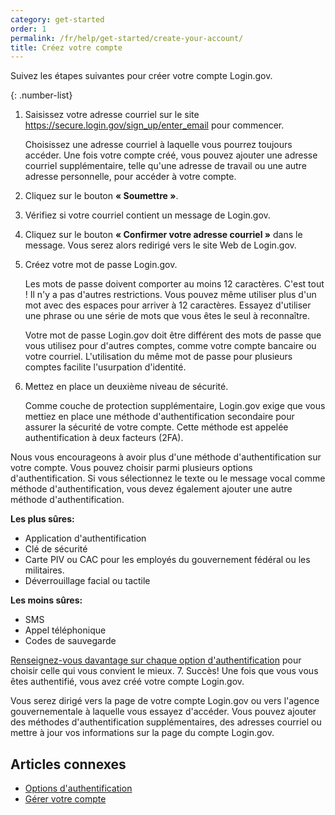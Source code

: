 ```yaml
---
category: get-started
order: 1
permalink: /fr/help/get-started/create-your-account/
title: Créez votre compte
---
```

Suivez les étapes suivantes pour créer votre compte Login.gov.

{: .number-list}

1. Saisissez votre adresse courriel sur le site <https://secure.login.gov/sign_up/enter_email> pour commencer.

   Choisissez une adresse courriel à laquelle vous pourrez toujours accéder. Une fois votre compte créé, vous pouvez ajouter une adresse courriel supplémentaire, telle qu'une adresse de travail ou une autre adresse personnelle, pour accéder à votre compte.
2. Cliquez sur le bouton **« Soumettre »**.
3. Vérifiez si votre courriel contient un message de Login.gov.
4. Cliquez sur le bouton **« Confirmer votre adresse courriel »** dans le message. Vous serez alors redirigé vers le site Web de Login.gov.
5. Créez votre mot de passe Login.gov.

   Les mots de passe doivent comporter au moins 12 caractères. C'est tout ! Il n'y a pas d'autres restrictions. Vous pouvez même utiliser plus d'un mot avec des espaces pour arriver à 12 caractères. Essayez d'utiliser une phrase ou une série de mots que vous êtes le seul à reconnaître.

   Votre mot de passe Login.gov doit être différent des mots de passe que vous utilisez pour d'autres comptes, comme votre compte bancaire ou votre courriel. L'utilisation du même mot de passe pour plusieurs comptes facilite l'usurpation d'identité.
6. Mettez en place un deuxième niveau de sécurité.

   Comme couche de protection supplémentaire, Login.gov exige que vous mettiez en place une méthode d'authentification secondaire pour assurer la sécurité de votre compte. Cette méthode est appelée authentification à deux facteurs (2FA).

Nous vous encourageons à avoir plus d'une méthode d'authentification sur votre compte. Vous pouvez choisir parmi plusieurs options d'authentification. Si vous sélectionnez le texte ou le message vocal comme méthode d'authentification, vous devez également ajouter une autre méthode d'authentification.

   **Les plus sûres:**

   * Application d'authentification
   * Clé de sécurité
   * Carte PIV ou CAC pour les employés du gouvernement fédéral ou les militaires.
   * Déverrouillage facial ou tactile

   **Les moins sûres:**

   * SMS
   * Appel téléphonique
   * Codes de sauvegarde

   [Renseignez-vous davantage sur chaque option d'authentification](/fr/help/get-started/authentication-options/) pour choisir celle qui vous convient le mieux.
7. Succès! Une fois que vous vous êtes authentifié, vous avez créé votre compte Login.gov.

Vous serez dirigé vers la page de votre compte Login.gov ou vers l'agence gouvernementale à laquelle vous essayez d'accéder. Vous pouvez ajouter des méthodes d'authentification supplémentaires, des adresses courriel ou mettre à jour vos informations sur la page du compte Login.gov.

## Articles connexes

* [Options d'authentification](/fr/help/get-started/authentication-options/)
* [Gérer votre compte](/fr/help/manage-your-account/overview/)